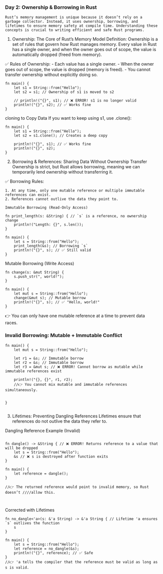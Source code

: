 ### Day 2: Ownership & Borrowing in Rust

    Rust’s memory management is unique because it doesn’t rely on a garbage collector. Instead, it uses ownership, borrowing, and lifetimes to ensure memory safety at compile time. Understanding these concepts is crucial to writing efficient and safe Rust programs.

1. Ownership: The Core of Rust’s Memory Model
   Definition: Ownership is a set of rules that govern how Rust manages memory. Every value in Rust has a single owner, and when the owner goes out of scope, the value is automatically dropped (freed from memory).

✅ Rules of Ownership: - Each value has a single owner. - When the owner goes out of scope, the value is dropped (memory is freed). - You cannot transfer ownership without explicitly doing so.

```
fn main() {
    let s1 = String::from("Hello");
    let s2 = s1; // Ownership of s1 is moved to s2

    // println!("{}", s1); // ❌ ERROR! s1 is no longer valid
    println!("{}", s2); // ✅ Works fine
}

```

cloning to Copy Data
If you want to keep using s1, use .clone():

```
fn main() {
    let s1 = String::from("Hello");
    let s2 = s1.clone(); // Creates a deep copy

    println!("{}", s1); // ✅ Works fine
    println!("{}", s2);
}

```

2. Borrowing & References: Sharing Data Without Ownership Transfer
   Ownership is strict, but Rust allows borrowing, meaning we can temporarily lend ownership without transferring it.

✅ Borrowing Rules:

    1. At any time, only one mutable reference or multiple immutable references can exist.
    2. References cannot outlive the data they point to.

    Immutable Borrowing (Read-Only Access)

```
fn print_length(s: &String) { // `s` is a reference, no ownership change
    println!("Length: {}", s.len());
}

fn main() {
    let s = String::from("Hello");
    print_length(&s); // Borrowing `s`
    println!("{}", s); // ✅ Still valid
}

```

Mutable Borrowing (Write Access)

```
fn change(s: &mut String) {
    s.push_str(", world!");
}

fn main() {
    let mut s = String::from("Hello");
    change(&mut s); // Mutable borrow
    println!("{}", s); // ✅ "Hello, world!"
}

```

👉 You can only have one mutable reference at a time to prevent data races.

### Invalid Borrowing: Mutable + Immutable Conflict

```
fn main() {
    let mut s = String::from("Hello");

    let r1 = &s; // Immutable borrow
    let r2 = &s; // Immutable borrow
    let r3 = &mut s; // ❌ ERROR! Cannot borrow as mutable while immutable references exist

    println!("{}, {}", r1, r2);
    //👉 You cannot mix mutable and immutable references simultaneously.


}


```

3. Lifetimes: Preventing Dangling References
   Lifetimes ensure that references do not outlive the data they refer to.

Dangling Reference Example (Invalid)

```

fn dangle() -> &String { // ❌ ERROR! Returns reference to a value that will be dropped
    let s = String::from("Hello");
    &s // ❌ s is destroyed after function exits
}

fn main() {
    let reference = dangle();
}

//👉 The returned reference would point to invalid memory, so Rust doesn’t ////allow this.



```

Corrected with Lifetimes

```
fn no_dangle<'a>(s: &'a String) -> &'a String { // Lifetime 'a ensures `s` outlives the function
    s
}

fn main() {
    let s = String::from("Hello");
    let reference = no_dangle(&s);
    println!("{}", reference); // ✅ Safe
}
//👉 'a tells the compiler that the reference must be valid as long as s is valid.
```

